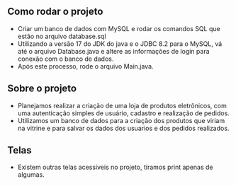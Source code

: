 ## Como rodar o projeto
 - Criar um banco de dados com MySQL e rodar os comandos SQL que estão no arquivo database.sql
 - Utilizando a versão 17 do JDK do java e o JDBC 8.2 para o MySQL, vá até o arquivo Database.java e altere as informações de login para conexão com o banco de dados.
 - Após este processo, rode o arquivo Main.java.

## Sobre o projeto
 - Planejamos realizar a criação de uma loja de produtos eletrônicos, com uma autenticação simples de usuário, cadastro e realização de pedidos.
 - Utilizamos um banco de dados para a criação dos produtos que viriam na vitrine e para salvar os dados dos usuarios e dos pedidos realizados.

## Telas
 - Existem outras telas acessiveis no projeto, tiramos print apenas de algumas.
